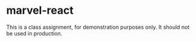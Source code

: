 # marvel-react
This is a class assignment, for demonstration purposes only. 
It should not be used in production.

